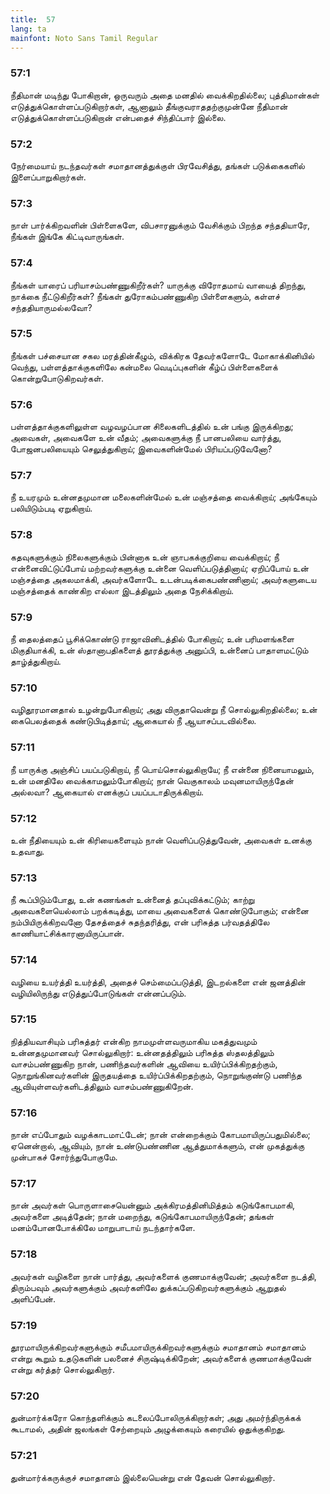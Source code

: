 ```yaml
---
title:  57
lang: ta
mainfont: Noto Sans Tamil Regular
---
```


###  57:1

நீதிமான் மடிந்து போகிறான், ஒருவரும் அதை மனதில் வைக்கிறதில்லை; புத்திமான்கள் எடுத்துக்கொள்ளப்படுகிறார்கள், ஆனாலும் தீங்குவராததற்குமுன்னே நீதிமான் எடுத்துக்கொள்ளப்படுகிறான் என்பதைச் சிந்திப்பார் இல்லை.

###  57:2

நேர்மையாய் நடந்தவர்கள் சமாதானத்துக்குள் பிரவேசித்து, தங்கள் படுக்கைகளில் இளைப்பாறுகிறார்கள்.

###  57:3

நாள் பார்க்கிறவளின் பிள்ளைகளே, விபசாரனுக்கும் வேசிக்கும் பிறந்த சந்ததியாரே, நீங்கள் இங்கே கிட்டிவாருங்கள்.

###  57:4

நீங்கள் யாரைப் பரியாசம்பண்ணுகிறீர்கள்? யாருக்கு விரோதமாய் வாயைத் திறந்து, நாக்கை நீட்டுகிறீர்கள்? நீங்கள் துரோகம்பண்ணுகிற பிள்ளைகளும், கள்ளச் சந்ததியாருமல்லவோ?

###  57:5

நீங்கள் பச்சையான சகல மரத்தின்கீழும், விக்கிரக தேவர்களோடே மோகாக்கினியில் வெந்து, பள்ளத்தாக்குகளிலே கன்மலை வெடிப்புகளின் கீழ்ப் பிள்ளைகளைக் கொன்றுபோடுகிறவர்கள்.

###  57:6

பள்ளத்தாக்குகளிலுள்ள வழவழப்பான சிலைகளிடத்தில் உன் பங்கு இருக்கிறது; அவைகள், அவைகளே உன் வீதம்; அவைகளுக்கு நீ பானபலியை வார்த்து, போஜனபலியையும் செலுத்துகிறாய்; இவைகளின்மேல் பிரியப்படுவேனோ?

###  57:7

நீ உயரமும் உன்னதமுமான மலைகளின்மேல் உன் மஞ்சத்தை வைக்கிறாய்; அங்கேயும் பலியிடும்படி ஏறுகிறாய்.

###  57:8

கதவுகளுக்கும் நிலைகளுக்கும் பின்னாக உன் ஞாபகக்குறியை வைக்கிறாய்; நீ என்னைவிட்டுப்போய் மற்றவர்களுக்கு உன்னை வெளிப்படுத்தினாய்; ஏறிப்போய் உன் மஞ்சத்தை அகலமாக்கி, அவர்களோடே உடன்படிக்கைபண்ணினாய்; அவர்களுடைய மஞ்சத்தைக் காண்கிற எல்லா இடத்திலும் அதை நேசிக்கிறாய்.

###  57:9

நீ தைலத்தைப் பூசிக்கொண்டு ராஜாவினிடத்தில் போகிறாய்; உன் பரிமளங்களை மிகுதியாக்கி, உன் ஸ்தானாபதிகளைத் தூரத்துக்கு அனுப்பி, உன்னைப் பாதாளமட்டும் தாழ்த்துகிறாய்.

###  57:10

வழிதூரமானதால் உழன்றுபோகிறாய்; அது விருதாவென்று நீ சொல்லுகிறதில்லை; உன் கைபெலத்தைக் கண்டுபிடித்தாய்; ஆகையால் நீ ஆயாசப்படவில்லை.

###  57:11

நீ யாருக்கு அஞ்சிப் பயப்படுகிறாய், நீ பொய்சொல்லுகிறாயே; நீ என்னை நினையாமலும், உன் மனதிலே வைக்காமலும்போகிறாய்; நான் வெகுகாலம் மவுனமாயிருந்தேன் அல்லவா? ஆகையால் எனக்குப் பயப்படாதிருக்கிறாய்.

###  57:12

உன் நீதியையும் உன் கிரியைகளையும் நான் வெளிப்படுத்துவேன், அவைகள் உனக்கு உதவாது.

###  57:13

நீ கூப்பிடும்போது, உன் கணங்கள் உன்னைத் தப்புவிக்கட்டும்; காற்று அவைகளையெல்லாம் பறக்கடித்து, மாயை அவைகளைக் கொண்டுபோகும்; என்னை நம்பியிருக்கிறவனோ தேசத்தைச் சுதந்தரித்து, என் பரிசுத்த பர்வதத்திலே காணியாட்சிக்காரனாயிருப்பான்.

###  57:14

வழியை உயர்த்தி உயர்த்தி, அதைச் செம்மைப்படுத்தி, இடறல்களை என் ஜனத்தின் வழியிலிருந்து எடுத்துப்போடுங்கள் என்னப்படும்.

###  57:15

நித்தியவாசியும் பரிசுத்தர் என்கிற நாமமுள்ளவருமாகிய மகத்துவமும் உன்னதமுமானவர் சொல்லுகிறார்: உன்னதத்திலும் பரிசுத்த ஸ்தலத்திலும் வாசம்பண்ணுகிற நான், பணிந்தவர்களின் ஆவியை உயிர்ப்பிக்கிறதற்கும், நொறுங்கினவர்களின் இருதயத்தை உயிர்ப்பிக்கிறதற்கும், நொறுங்குண்டு பணிந்த ஆவியுள்ளவர்களிடத்திலும் வாசம்பண்ணுகிறேன்.

###  57:16

நான் எப்போதும் வழக்காடமாட்டேன்; நான் என்றைக்கும் கோபமாயிருப்பதுமில்லை; ஏனென்றால், ஆவியும், நான் உண்டுபண்ணின ஆத்துமாக்களும், என் முகத்துக்கு முன்பாகச் சோர்ந்துபோகுமே.

###  57:17

நான் அவர்கள் பொருளாசையென்னும் அக்கிரமத்தினிமித்தம் கடுங்கோபமாகி, அவர்களை அடித்தேன்; நான் மறைந்து, கடுங்கோபமாயிருந்தேன்; தங்கள் மனம்போனபோக்கிலே மாறுபாடாய் நடந்தார்களே.

###  57:18

அவர்கள் வழிகளை நான் பார்த்து, அவர்களைக் குணமாக்குவேன்; அவர்களை நடத்தி, திரும்பவும் அவர்களுக்கும் அவர்களிலே துக்கப்படுகிறவர்களுக்கும் ஆறுதல் அளிப்பேன்.

###  57:19

தூரமாயிருக்கிறவர்களுக்கும் சமீபமாயிருக்கிறவர்களுக்கும் சமாதானம் சமாதானம் என்று கூறும் உதடுகளின் பலனைச் சிருஷ்டிக்கிறேன்; அவர்களைக் குணமாக்குவேன் என்று கர்த்தர் சொல்லுகிறார்.

###  57:20

துன்மார்க்கரோ கொந்தளிக்கும் கடலைப்போலிருக்கிறார்கள்; அது அமர்ந்திருக்கக் கூடாமல், அதின் ஜலங்கள் சேற்றையும் அழுக்கையும் கரையில் ஒதுக்குகிறது.

###  57:21

துன்மார்க்கருக்குச் சமாதானம் இல்லையென்று என் தேவன் சொல்லுகிறார்.

